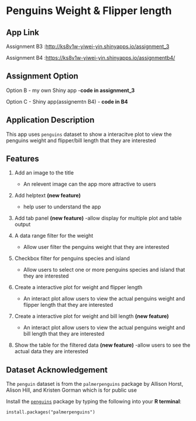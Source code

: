 # Penguins Weight & Flipper length

## App Link
Assignment B3 :http://ks8v1w-yiwei-yin.shinyapps.io/assignment_3

Assignment B4 :https://ks8v1w-yiwei-yin.shinyapps.io/assignmentb4/


## Assignment Option

Option B - my own Shiny app -**code in assignment_3**

Option C - Shiny app(assignemtn B4) - **code in B4**


## Application Description

This app uses `penguins` dataset to show a interacitve plot to view the penguins weight and flipper/bill length that they are interested 


## Features

1. Add an image to the title 
    - An relevent image can the app more attractive to users 
    
2. Add helptext **(new feature)**
   - help user to understand the app 
   
3. Add tab panel **(new feature)**
   -allow display for multiple plot and table output

4. A data range filter for the weight 
    - Allow user filter the penguins weight that they are interested 

5. Checkbox filter for penguins species and island 
    - Allow users to select one or more penguins species and island that they are interested   

6. Create a  interactive plot for weight and flipper length
    -  An interact plot allow users to view the actual penguins weight and flipper length that they are interested 
    
7. Create a interactive plot for weight and bill length **(new feature)**
   - An interact plot allow users to view the actual penguins weight and bill length that they are interested 

8. Show the table for the filtered data **(new feature)**
   -allow users to see the actual data they are interested 




## Dataset Acknowledgement

The `penguin` dataset is from the `palmerpenguins` package by Allison Horst, Alison Hill, and Kristen Gorman which is for public use 

Install the [`penguins`](https://allisonhorst.github.io/palmerpenguins/) package by typing the following into your **R terminal**:

<!-- -->
    install.packages("palmerpenguins")
 


